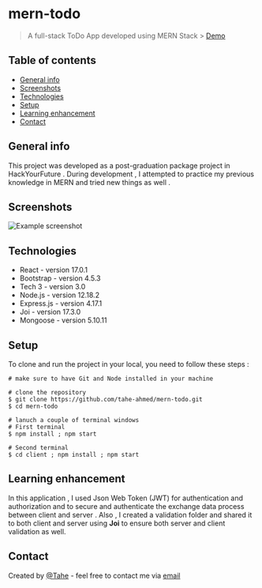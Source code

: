 
# mern-todo
> A full-stack ToDo App developed using MERN Stack > [Demo](https://mern-stack-todo-application.herokuapp.com/login)
> 
## Table of contents
* [General info](#general-info)
* [Screenshots](#screenshots)
* [Technologies](#technologies)
* [Setup](#setup)
* [Learning enhancement](#learning-enhancement)
* [Contact](#contact)

## General info
This project was developed as a post-graduation package project in HackYourFuture . During development , I attempted to practice my previous knowledge in MERN and tried new things as well . 

## Screenshots
![Example screenshot](./img/screenshot.png)

## Technologies
* React - version 17.0.1
* Bootstrap - version 4.5.3
* Tech 3 - version 3.0
* Node.js - version 12.18.2
* Express.js - version 4.17.1
* Joi - version 17.3.0
* Mongoose - version 5.10.11

## Setup
To clone and run the project in your local, you need to follow these steps :

	# make sure to have Git and Node installed in your machine
	
	# clone the repository
	$ git clone https://github.com/tahe-ahmed/mern-todo.git
	$ cd mern-todo
	
	# lanuch a couple of terminal windows
	# First terminal 
	$ npm install ; npm start
	
	# Second terminal 
	$ cd client ; npm install ; npm start
 
## Learning enhancement
In this application , I used Json Web Token (JWT) for authentication and authorization and to secure and authenticate the exchange data process between client and server . Also ,  I created a validation folder and shared it to both client and server using **Joi** to ensure both server and client validation as well. 


## Contact
Created by [@Tahe](tahe9598@gmai.com) - feel free to contact me via [email](tahe9598@gmai.com)
